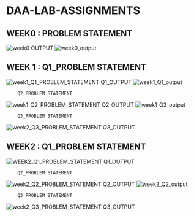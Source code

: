 # DAA-LAB-ASSIGNMENTS

## WEEK0 : PROBLEM STATEMENT
![week0](https://user-images.githubusercontent.com/75484706/127477035-ce9606da-d70f-42dd-95a2-ad00d0719aae.jpg)
        OUTPUT
![week0_output](https://user-images.githubusercontent.com/75484706/127481299-c814d40d-8dfe-41f7-8f8f-b1a80ab5b26c.jpg)

## WEEK 1 : Q1_PROBLEM STATEMENT
![week1_Q1_PROBLEM_STATEMENT](https://user-images.githubusercontent.com/75484706/127481500-311fc96b-3d1f-4b89-9f4b-5119a6b1f1c1.jpg)
        Q1_OUTPUT
![week1_Q1_output](https://user-images.githubusercontent.com/75484706/127481693-e5751480-3caa-4169-9470-b8c21987f605.jpg)
         
        Q2_PROBLEM STATEMENT
![week1_Q2_PROBLEM_STATEMENT](https://user-images.githubusercontent.com/75484706/127481901-c9920d1e-dae0-43eb-a453-f41685d02b03.jpg)
        Q2_OUTPUT
![week1_Q2_output](https://user-images.githubusercontent.com/75484706/127482106-e6c38b4d-3524-4ef9-a920-9ffe2301f995.jpg)
  
        Q3_PROBLEM STATEMENT
![week2_Q3_PROBLEM_STATEMENT](https://user-images.githubusercontent.com/75484706/127482275-6f1959a5-8ebe-450e-92be-33d8f5b9d809.jpg)
        Q3_OUTPUT
         
## WEEK2 : Q1_PROBLEM STATEMENT
![WEEK2_Q1_PROBLEM_STATEMENT](https://user-images.githubusercontent.com/75484706/127642077-de43a9a5-8eb8-472f-83ee-d24c39b01324.jpg)
        Q1_OUTPUT
        
        Q2_PROBLEM STATEMENT
![week2_Q2_PROBLEM_STATEMENT](https://user-images.githubusercontent.com/75484706/127642310-bcf75b36-b500-473c-9153-b703b509aad9.jpg)
        Q2_OUTPUT
![week2_Q2_output](https://user-images.githubusercontent.com/75484706/127642454-e8de13b2-05e6-4750-8669-a00dd652773c.jpg)

        Q3_PROBLEM STATEMENT
![week2_Q3_PROBLEM_STATEMENT](https://user-images.githubusercontent.com/75484706/127642536-bb163c7e-4d63-4e44-929c-a307d135eff8.jpg)
        Q3_OUTPUT
        
